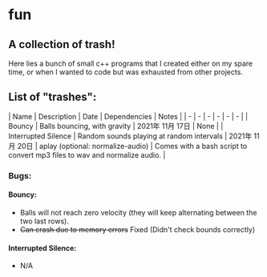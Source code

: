# fun
##  A collection of trash!
Here lies a bunch of small c++ programs that I created either on my spare time, or when I wanted to code but was exhausted from other projects.
## List of "trashes":

| Name | Description | Date  | Dependencies | Notes |
| - | - | - | - | - | - |
| Bouncy | Balls bouncing, with gravity | 2021年 11月 17日 | None |
| Interrupted Silence | Random sounds playing at random intervals | 2021年 11月 20日 | aplay (optional: normalize-audio) | Comes with a bash script to convert mp3 files to wav and normalize audio. |

### Bugs:
#### Bouncy:
 - Balls will not reach zero velocity (they will keep alternating between the two last rows).
 - ~~Can crash due to memory errors~~ Fixed (Didn't check bounds correctly)
#### Interrupted Silence:
 - N/A
